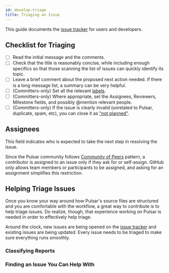 ```yaml
---
id: develop-triage
title: Triaging an Issue
---
```


This guide documents the [issue tracker](https://github.com/apache/pulsar/issues) for users and developers.

## Checklist for Triaging

* [ ] Read the initial message and the comments.
* [ ] Check that the title is reasonably concise, while including enough specifics so that those scanning the list of issues can quickly identify its topic.
* [ ] Leave a brief comment about the proposed next action needed. If there is a long message list, a summary can be very helpful.
* [ ] (Committers-only) Set all the relevant [labels](develop-labels).
* [ ] (Committers-only) Where appropriate, set the Assignees, Reviewers, Milestone fields, and possibly @mention relevant people.
* [ ] (Committers-only) If the issue is clearly invalid (unrelated to Pulsar, duplicate, spam, etc), you can close it as ["not planned"](https://github.blog/changelog/2022-05-19-the-new-github-issues-may-19th-update/).

## Assignees

This field indicates who is expected to take the next step in resolving the issue.

Since the Pulsar community follows [Community of Peers](https://www.apache.org/theapacheway/) pattern, a contributor is assigned to an issue only if they ask for or self-assign. GitHub only allows team members or participants to be assigned, and asking for an assignment simplifies this restriction.

## Helping Triage Issues

Once you know your way around how Pulsar's source files are structured and you are comfortable with the workflow, a great way to contribute is to help triage issues. Do realize, though, that experience working on Pulsar is needed in order to effectively help triage.

Around the clock, new issues are being opened on the [issue tracker](https://github.com/apache/pulsar/issues) and existing issues are being updated. Every issue needs to be triaged to make sure everything runs smoothly.

### Classifying Reports

### Finding an Issue You Can Help With
